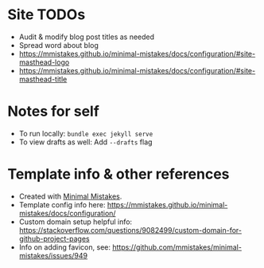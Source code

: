 # Site TODOs

* Audit & modify blog post titles as needed
* Spread word about blog
* https://mmistakes.github.io/minimal-mistakes/docs/configuration/#site-masthead-logo
* https://mmistakes.github.io/minimal-mistakes/docs/configuration/#site-masthead-title

# Notes for self

* To run locally: `bundle exec jekyll serve`
* To view drafts as well: Add `--drafts` flag

# Template info & other references

* Created with [Minimal Mistakes](https://github.com/mmistakes/minimal-mistakes).
* Template config info here: https://mmistakes.github.io/minimal-mistakes/docs/configuration/
* Custom domain setup helpful info: https://stackoverflow.com/questions/9082499/custom-domain-for-github-project-pages
* Info on adding favicon, see: https://github.com/mmistakes/minimal-mistakes/issues/949
